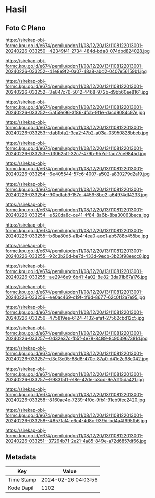 # Hasil

## Foto C Plano

https://sirekap-obj-formc.kpu.go.id/e674/pemilu/pdpr/11/08/12/20/13/1108122013001-20240226-033250--42349f41-2734-484d-bda8-074dbd824028.jpg

https://sirekap-obj-formc.kpu.go.id/e674/pemilu/pdpr/11/08/12/20/13/1108122013001-20240226-033252--41e8e9f2-0a07-48a8-abd2-0407e56159b1.jpg

https://sirekap-obj-formc.kpu.go.id/e674/pemilu/pdpr/11/08/12/20/13/1108122013001-20240226-033252--3e847c76-5012-4468-972b-d9bb60ee8161.jpg

https://sirekap-obj-formc.kpu.go.id/e674/pemilu/pdpr/11/08/12/20/13/1108122013001-20240226-033252--5af59e96-3f86-4fcb-9f1e-dacd9084c97e.jpg

https://sirekap-obj-formc.kpu.go.id/e674/pemilu/pdpr/11/08/12/20/13/1108122013001-20240226-033253--dab1bfa2-3ca2-47b2-a03a-03950828bbeb.jpg

https://sirekap-obj-formc.kpu.go.id/e674/pemilu/pdpr/11/08/12/20/13/1108122013001-20240226-033253--d30625ff-32c7-479b-957d-1ac77ce9845d.jpg

https://sirekap-obj-formc.kpu.go.id/e674/pemilu/pdpr/11/08/12/20/13/1108122013001-20240226-033254--6e405544-57c6-4007-a502-a830279d2a19.jpg

https://sirekap-obj-formc.kpu.go.id/e674/pemilu/pdpr/11/08/12/20/13/1108122013001-20240226-033254--90bdfab9-157c-4459-8bc2-a64974df4233.jpg

https://sirekap-obj-formc.kpu.go.id/e674/pemilu/pdpr/11/08/12/20/13/1108122013001-20240226-033254--e520da8c-ce41-4f84-8a6b-8ba30063beca.jpg

https://sirekap-obj-formc.kpu.go.id/e674/pemilu/pdpr/11/08/12/20/13/1108122013001-20240226-033255--b6ba80d5-a1b4-4ea0-aec1-ab5788b455be.jpg

https://sirekap-obj-formc.kpu.go.id/e674/pemilu/pdpr/11/08/12/20/13/1108122013001-20240226-033255--92c3b20d-be7d-433d-9ecb-3b23f98eecc8.jpg

https://sirekap-obj-formc.kpu.go.id/e674/pemilu/pdpr/11/08/12/20/13/1108122013001-20240226-033255--ae2946e9-6b41-4a02-8e82-3da91b67a176.jpg

https://sirekap-obj-formc.kpu.go.id/e674/pemilu/pdpr/11/08/12/20/13/1108122013001-20240226-033256--ee0ac469-c19f-4f9d-8677-62c0f12a7e95.jpg

https://sirekap-obj-formc.kpu.go.id/e674/pemilu/pdpr/11/08/12/20/13/1108122013001-20240226-033256--475819ee-6124-4132-afaf-27562cbd12c5.jpg

https://sirekap-obj-formc.kpu.go.id/e674/pemilu/pdpr/11/08/12/20/13/1108122013001-20240226-033257--0d32e37c-fb5f-4e78-8489-8c903967381d.jpg

https://sirekap-obj-formc.kpu.go.id/e674/pemilu/pdpr/11/08/12/20/13/1108122013001-20240226-033257--d3cf3c05-88d8-470c-87a0-d41e2c98c042.jpg

https://sirekap-obj-formc.kpu.go.id/e674/pemilu/pdpr/11/08/12/20/13/1108122013001-20240226-033257--998315f1-e18e-42de-b3cd-9e7d1f5da421.jpg

https://sirekap-obj-formc.kpu.go.id/e674/pemilu/pdpr/11/08/12/20/13/1108122013001-20240226-033258--8160ae4e-7239-4f0c-9fb1-91eb9fec2420.jpg

https://sirekap-obj-formc.kpu.go.id/e674/pemilu/pdpr/11/08/12/20/13/1108122013001-20240226-033258--48571af4-e6c4-4d8c-939d-bd4a4f995fb6.jpg

https://sirekap-obj-formc.kpu.go.id/e674/pemilu/pdpr/11/08/12/20/13/1108122013001-20240226-033251--37294b71-2e21-4a85-849e-a72d6857df66.jpg


## Metadata

| Key        | Value               |
| ---------- | ------------------- |
| Time Stamp | 2024-02-26 04:03:56 |
| Kode Dapil | 1102                |



